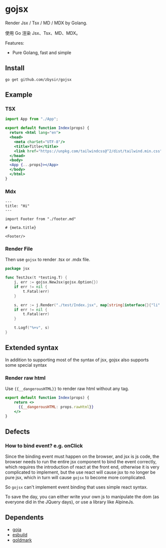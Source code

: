 # gojsx

Render Jsx / Tsx / MD / MDX by Golang.

使用 Go 渲染 Jsx、Tsx、MD、MDX。

Features:
- Pure Golang, fast and simple

## Install

```shell
go get github.com/zbysir/gojsx
```

## Example

### TSX
```jsx
import App from "./App";

export default function Index(props) {
  return <html lang="en">
  <head>
    <meta charSet="UTF-8"/>
    <title>Title</title>
    <link href="https://unpkg.com/tailwindcss@^2/dist/tailwind.min.css" rel="stylesheet"/>
  </head>
  <body>
  <App {...props}></App>
  </body>
  </html>
}
```

### Mdx
```mdx
---
title: "Hi"
---

import Footer from "./footer.md"

# {meta.title}

<Footer/>

```

### Render File

Then use `gojsx` to render .tsx or .mdx file.

```go
package jsx

func TestJsx(t *testing.T) {
	j, err := gojsx.NewJsx(gojsx.Option{})
	if err != nil {
		t.Fatal(err)
	}

	s, err := j.Render("./test/Index.jsx", map[string]interface{}{"li": []int64{1, 2, 3, 4}})
	if err != nil {
		t.Fatal(err)
	}

	t.Logf("%+v", s)
}
```

## Extended syntax
In addition to supporting most of the syntax of jsx, gojsx also supports some special syntax

### Render raw html 

Use `{{__dangerousHTML}}` to render raw html without any tag.

```jsx
export default function Index(props) {
    return <>
      {{__dangerousHTML: props.rawHtml}}
    </>
}
```

## Defects

### How to bind event? e.g. onClick
Since the binding event must happen on the browser, and jsx is js code, the browser needs to run the entire jsx component to bind the event correctly,
which requires the introduction of react at the front end, otherwise it is very complicated to implement,
but the use react will cause jsx to no longer be pure jsx, which in turn will cause `gojsx` to become more complicated.

So `gojsx` can't implement event binding that uses simple react syntax.

To save the day, you can either write your own js to manipulate the dom (as everyone did in the JQuery days), or use a library like AlpineJs.

## Dependents
- [goja](https://github.com/dop251/goja)
- [esbuild](https://github.com/evanw/esbuild)
- [goldmark](github.com/yuin/goldmark)
